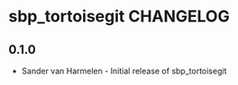 sbp_tortoisegit CHANGELOG
==========================

0.1.0
-----
- Sander van Harmelen - Initial release of sbp_tortoisegit
